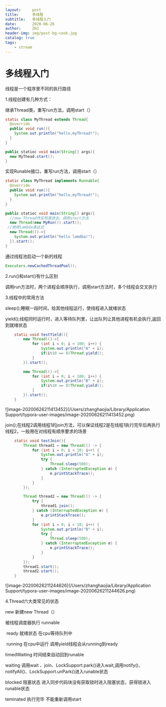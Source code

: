 ```yaml
---
layout:     post
title:      多线程
subtitle:   多线程入门
date:       2020-06-26
author:     ZHJ
header-img: img/post-bg-cook.jpg
catalog: true
tags:
    - stream
---
```




# 多线程入门

线程是一个程序里不同的执行路径

1.线程创建有几种方式：

继承Thread类，重写run方法，调用start（）

```java
static class MyThread extends Thread{
  @override
  public void run(){
    System.out.println("hello,myThread!");
  }
}

public statioc void main(String[] args){
  new MyThead.start();
}
```

实现Runable接口，重写run方法，调用start（）

```java
static class MyThread implements Runnable{
  @override
  public void run(){
    System.out.println("hello,myThread!");
  }
}

public statioc void main(String[] args){
  //new Thread传实现类进去，调用start方法
  new Thread(new MyRun()).start();
 //使用lambda表达式
  new Thread(()->{
    System.out.println("hello lamdba!");
  }).start();
}
```

通过线程池启动一个新的线程

```java
Executors.newCachedThreadPool();
```

2.run()和start()有什么区别

调用run方法时，两个进程会顺序执行，调用start方法时，多个线程会交叉执行

3.线程中的常用方法

sleep();睡眠一段时间，给其他线程运行，使线程进入就绪状态

yield();线程同时运行时，进入等待队列里，让出队列让其他进程有机会执行,返回到就绪状态

```java
    static void testYield(){
        new Thread(()->{
            for (int i = 0; i < 100; i++) {
                System.out.println("A" + i);
                if(i%10 == 0)Thread.yield();
            }
        }).start();

        new Thread(()->{
            for (int i = 0; i < 100; i++) {
                System.out.println("B" + i);
                if(i%10 == 0)Thread.yield();
            }
        }).start();
    }
```

![image-20200626211413452](/Users/zhanghaojia/Library/Application Support/typora-user-images/image-20200626211413452.png)

join();在线程2调用线程1的join方法，可以保证线程2是在线程1执行完毕后再执行线程2，一般用在对线程有顺序要求的场景

```java
    static void testJoin(){
        Thread thread1 = new Thread(() -> {
            for (int i = 0; i < 10; i++) {
                System.out.println("A" + i);
                try {
                    Thread.sleep(500);
                } catch (InterruptedException e) {
                    e.printStackTrace();
                }
            }
        });

        Thread thread2 = new Thread(() -> {
            try {
                thread1.join();
            } catch (InterruptedException e) {
                e.printStackTrace();
            }
            for (int i = 0; i < 10; i++) {
                System.out.println("B" + i);
                try {
                    Thread.sleep(500);
                } catch (InterruptedException e) {
                    e.printStackTrace();
                }
            }
        });
        thread1.start();
        thread2.start();
    }
```

![image-20200626211244626](/Users/zhanghaojia/Library/Application Support/typora-user-images/image-20200626211244626.png)

4.Thread六大类常见的状态

new 新建new Thread（）

被线程调度器执行 runnable

​	ready 就绪状态 在cpu等待队列中

​	running 在cpu中运行 调用yield线程会从running到ready

timedWaiting 时间结束自动回到runable

waiting 调用wait 、join、LockSupport.park()进入wait,调用notify()、notifyAll()、LockSupport.unPark()进入runable状态

blocked 阻塞状态 进入同步代码块没有获取锁时进入阻塞状态，获得锁进入runable状态

teminated 执行完毕 不能重新调用start